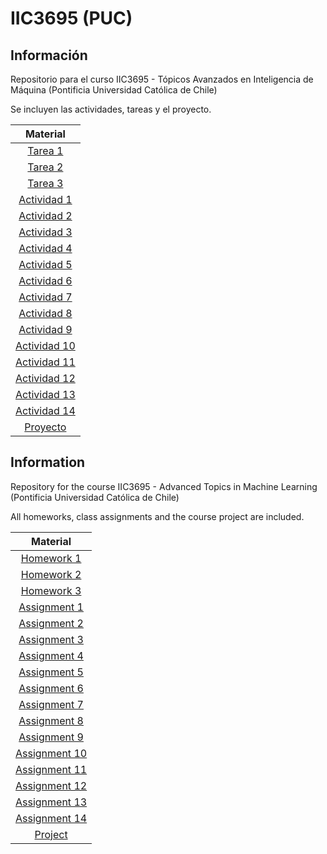 IIC3695 (PUC)
=============

Información
-----------

Repositorio para el curso IIC3695 - Tópicos Avanzados en Inteligencia de Máquina (Pontificia Universidad Católica de Chile)

Se incluyen las actividades, tareas y el proyecto.

|Material|
|:-:|
|[Tarea 1](T1)|
|[Tarea 2](T2)|
|[Tarea 3](T3)|
|[Actividad 1](AC01)|
|[Actividad 2](AC02)|
|[Actividad 3](AC03)|
|[Actividad 4](AC04)|
|[Actividad 5](AC05)|
|[Actividad 6](AC06)|
|[Actividad 7](AC07)|
|[Actividad 8](AC08)|
|[Actividad 9](AC09)|
|[Actividad 10](AC10)|
|[Actividad 11](AC11)|
|[Actividad 12](AC12)|
|[Actividad 13](AC13)|
|[Actividad 14](AC14)|
|[Proyecto](Proyecto)|



Information
-----------

Repository for the course IIC3695 - Advanced Topics in Machine Learning (Pontificia Universidad Católica de Chile)

All homeworks, class assignments and the course project are included.

|Material|
|:-:|
|[Homework 1](T1)|
|[Homework 2](T2)|
|[Homework 3](T3)|
|[Assignment 1](AC01)|
|[Assignment 2](AC02)|
|[Assignment 3](AC03)|
|[Assignment 4](AC04)|
|[Assignment 5](AC05)|
|[Assignment 6](AC06)|
|[Assignment 7](AC07)|
|[Assignment 8](AC08)|
|[Assignment 9](AC09)|
|[Assignment 10](AC10)|
|[Assignment 11](AC11)|
|[Assignment 12](AC12)|
|[Assignment 13](AC13)|
|[Assignment 14](AC14)|
|[Project](Proyecto)|
